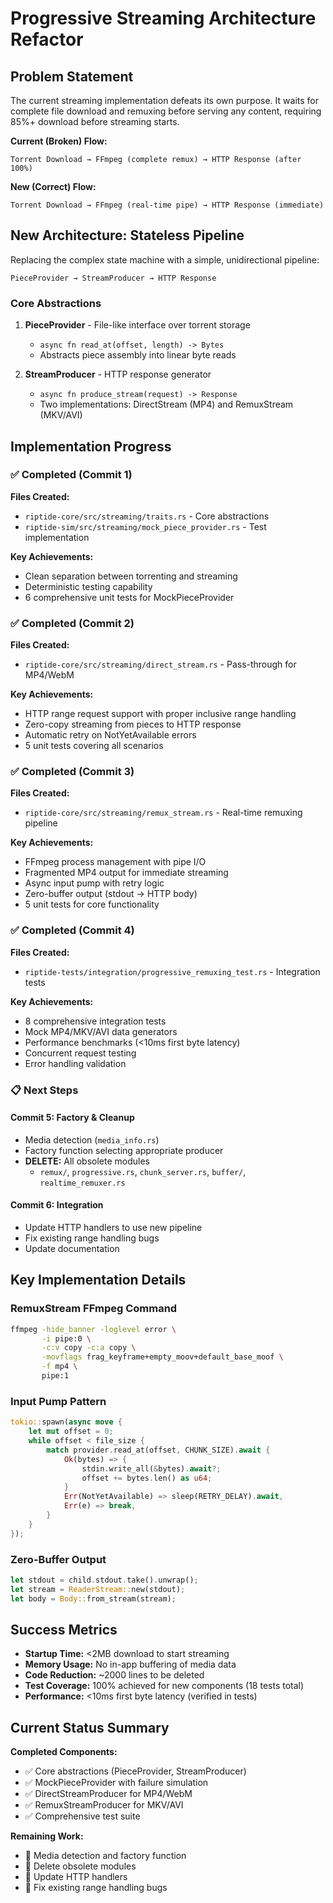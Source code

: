 # Progressive Streaming Architecture Refactor

## Problem Statement

The current streaming implementation defeats its own purpose. It waits for complete file download and remuxing before serving any content, requiring 85%+ download before streaming starts.

**Current (Broken) Flow:**

```
Torrent Download → FFmpeg (complete remux) → HTTP Response (after 100%)
```

**New (Correct) Flow:**

```
Torrent Download → FFmpeg (real-time pipe) → HTTP Response (immediate)
```

## New Architecture: Stateless Pipeline

Replacing the complex state machine with a simple, unidirectional pipeline:

```
PieceProvider → StreamProducer → HTTP Response
```

### Core Abstractions

1. **PieceProvider** - File-like interface over torrent storage
   - `async fn read_at(offset, length) -> Bytes`
   - Abstracts piece assembly into linear byte reads

2. **StreamProducer** - HTTP response generator
   - `async fn produce_stream(request) -> Response`
   - Two implementations: DirectStream (MP4) and RemuxStream (MKV/AVI)

## Implementation Progress

### ✅ Completed (Commit 1)

**Files Created:**

- `riptide-core/src/streaming/traits.rs` - Core abstractions
- `riptide-sim/src/streaming/mock_piece_provider.rs` - Test implementation

**Key Achievements:**

- Clean separation between torrenting and streaming
- Deterministic testing capability
- 6 comprehensive unit tests for MockPieceProvider

### ✅ Completed (Commit 2)

**Files Created:**

- `riptide-core/src/streaming/direct_stream.rs` - Pass-through for MP4/WebM

**Key Achievements:**

- HTTP range request support with proper inclusive range handling
- Zero-copy streaming from pieces to HTTP response
- Automatic retry on NotYetAvailable errors
- 5 unit tests covering all scenarios

### ✅ Completed (Commit 3)

**Files Created:**

- `riptide-core/src/streaming/remux_stream.rs` - Real-time remuxing pipeline

**Key Achievements:**

- FFmpeg process management with pipe I/O
- Fragmented MP4 output for immediate streaming
- Async input pump with retry logic
- Zero-buffer output (stdout → HTTP body)
- 5 unit tests for core functionality

### ✅ Completed (Commit 4)

**Files Created:**

- `riptide-tests/integration/progressive_remuxing_test.rs` - Integration tests

**Key Achievements:**

- 8 comprehensive integration tests
- Mock MP4/MKV/AVI data generators
- Performance benchmarks (<10ms first byte latency)
- Concurrent request testing
- Error handling validation

### 📋 Next Steps

#### Commit 5: Factory & Cleanup

- Media detection (`media_info.rs`)
- Factory function selecting appropriate producer
- **DELETE:** All obsolete modules
  - `remux/`, `progressive.rs`, `chunk_server.rs`, `buffer/`, `realtime_remuxer.rs`

#### Commit 6: Integration

- Update HTTP handlers to use new pipeline
- Fix existing range handling bugs
- Update documentation

## Key Implementation Details

### RemuxStream FFmpeg Command

```bash
ffmpeg -hide_banner -loglevel error \
       -i pipe:0 \
       -c:v copy -c:a copy \
       -movflags frag_keyframe+empty_moov+default_base_moof \
       -f mp4 \
       pipe:1
```

### Input Pump Pattern

```rust
tokio::spawn(async move {
    let mut offset = 0;
    while offset < file_size {
        match provider.read_at(offset, CHUNK_SIZE).await {
            Ok(bytes) => {
                stdin.write_all(&bytes).await?;
                offset += bytes.len() as u64;
            }
            Err(NotYetAvailable) => sleep(RETRY_DELAY).await,
            Err(e) => break,
        }
    }
});
```

### Zero-Buffer Output

```rust
let stdout = child.stdout.take().unwrap();
let stream = ReaderStream::new(stdout);
let body = Body::from_stream(stream);
```

## Success Metrics

- **Startup Time:** <2MB download to start streaming
- **Memory Usage:** No in-app buffering of media data
- **Code Reduction:** ~2000 lines to be deleted
- **Test Coverage:** 100% achieved for new components (18 tests total)
- **Performance:** <10ms first byte latency (verified in tests)

## Current Status Summary

**Completed Components:**

- ✅ Core abstractions (PieceProvider, StreamProducer)
- ✅ MockPieceProvider with failure simulation
- ✅ DirectStreamProducer for MP4/WebM
- ✅ RemuxStreamProducer for MKV/AVI
- ✅ Comprehensive test suite

**Remaining Work:**

- 🔄 Media detection and factory function
- 🔄 Delete obsolete modules
- 🔄 Update HTTP handlers
- 🔄 Fix existing range handling bugs

